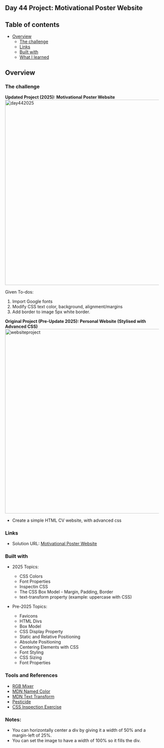 ## Day 44 Project: Motivational Poster Website

## Table of contents

- [Overview](#overview)
  - [The challenge](#the-challenge)
  - [Links](#links)
  - [Built with](#built-with)
  - [What I learned](#what-i-learned)

## Overview

### The challenge
**Updated Project (2025): Motivational Poster Website**
<img width="897" height="607" alt="day442025" src="https://github.com/user-attachments/assets/baf93f14-a89a-4a4e-b5e8-d846ddfe0ec8" />

Given To-dos:
1. Import Google fonts
2. Modify CSS text color, background, alignment/margins
3. Add border to image 5px white border.


**Original Project (Pre-Update 2025): Personal Website (Stylised with Advanced CSS)**
<img width="1118" height="604" alt="websiteproject" src="https://github.com/user-attachments/assets/b9960861-227a-4fb8-bcef-765fac378238" />

- Create a simple HTML CV website, with advanced css

### Links

- Solution URL: [Motivational Poster Website](https://github.com/Mikerniker/100_Days_of_Python/tree/main/Day44)

### Built with

- 2025 Topics:
  - CSS Colors
  - Font Properties
  - Inspectin CSS
  - The CSS Box Model - Margin, Padding, Border
  - text-transform property (example: uppercase with CSS)

- Pre-2025 Topics: 
  - Favicons
  - HTML Divs
  - Box Model
  - CSS Display Property
  - Static and Relative Positioning
  - Absolute Positioning
  - Centering Elements with CSS 
  - Font Styling
  - CSS Sizing
  - Font Properties

### Tools and References
 
- [RGB Mixer](https://www.csfieldguide.org.nz/en/interactives/rgb-mixer/)
- [MDN Named Color](https://developer.mozilla.org/en-US/docs/Web/CSS/named-color)
- [MDN Text Transform](https://developer.mozilla.org/en-US/docs/Web/CSS/text-transform)
- [Pesticide](https://chromewebstore.google.com/detail/pesticide/bakpbgckdnepkmkeaiomhmfcnejndkbi?pli=1)
- [CSS Inspection Exercise](https://appbrewery.github.io/css-inspection/)


### Notes:
- You can horizontally center a div by giving it a width of 50% and a margin-left of 25%.
- You can set the image to have a width of 100% so it fills the div. 
